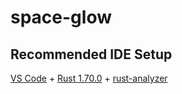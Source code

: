 # space-glow

## Recommended IDE Setup

[VS Code](https://code.visualstudio.com/) + [Rust 1.70.0](https://www.rust-lang.org/tools/install) + [rust-analyzer](https://marketplace.visualstudio.com/items?itemName=rust-lang.rust-analyzer)

